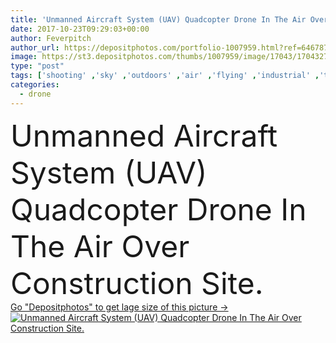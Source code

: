 ```yaml
---
title: 'Unmanned Aircraft System (UAV) Quadcopter Drone In The Air Over '
date: 2017-10-23T09:29:03+00:00
author: Feverpitch
author_url: https://depositphotos.com/portfolio-1007959.html?ref=64678756
image: https://st3.depositphotos.com/thumbs/1007959/image/17043/170432752/api_thumb_450.jpg?forcejpeg=true
type: "post"
tags: ['shooting' ,'sky' ,'outdoors' ,'air' ,'flying' ,'industrial' ,'technology' ,'building' ,'construction' ,'house' ,'home' ,'camera' ,'photographing' ,'site' ,'outside' ,'flight' ,'video' ,'aircraft' ,'above' ,'plane' ,'Surveyor' ,'Hovering' ,'drone' ,'propellers' ,'surveying' ,'uav' ,'real estate' ,'quadcopter' ,'unmanned aircraft system' ]
categories: 
  - drone
---
```

<div aling="center">
            <font size="60"> Unmanned Aircraft System (UAV) Quadcopter Drone In The Air Over Construction Site.</font>   
</div>
<div>
    <a href='https://st3.depositphotos.com/thumbs/1007959/image/17043/170432752/api_thumb_450.jpg?forcejpeg=true?ref=64678756' target=_blank > Go "Depositphotos" to get lage size of this picture ->
        <img href='https://st3.depositphotos.com/thumbs/1007959/image/17043/170432752/api_thumb_450.jpg?forcejpeg=true?ref=64678756' src='https://st3.depositphotos.com/1007959/17043/i/950/depositphotos_170432752-stock-photo-unmanned-aircraft-system-uav-quadcopter.jpg?forcejpeg=true' alt='Unmanned Aircraft System (UAV) Quadcopter Drone In The Air Over Construction Site.' >
    </a>
</div>
